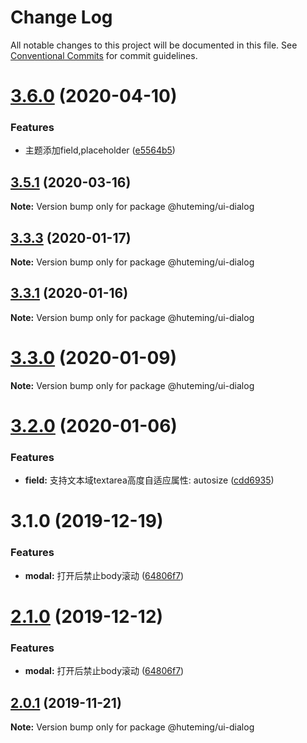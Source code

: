 # Change Log

All notable changes to this project will be documented in this file.
See [Conventional Commits](https://conventionalcommits.org) for commit guidelines.

# [3.6.0](https://github.com/huteming/huteming-ui/compare/v3.5.1...v3.6.0) (2020-04-10)


### Features

* 主题添加field,placeholder ([e5564b5](https://github.com/huteming/huteming-ui/commit/e5564b5544d48f9cb7b132b6cf5c54553a19c6a5))





## [3.5.1](https://github.com/huteming/huteming-ui/compare/v3.5.0...v3.5.1) (2020-03-16)

**Note:** Version bump only for package @huteming/ui-dialog





## [3.3.3](https://github.com/huteming/huteming-ui/compare/v3.3.2...v3.3.3) (2020-01-17)

**Note:** Version bump only for package @huteming/ui-dialog





## [3.3.1](https://github.com/huteming/huteming-ui/compare/v3.3.0...v3.3.1) (2020-01-16)

**Note:** Version bump only for package @huteming/ui-dialog





# [3.3.0](https://github.com/huteming/huteming-ui/compare/v3.2.0...v3.3.0) (2020-01-09)

**Note:** Version bump only for package @huteming/ui-dialog





# [3.2.0](https://github.com/huteming/huteming-ui/compare/v3.1.0...v3.2.0) (2020-01-06)


### Features

* **field:** 支持文本域textarea高度自适应属性: autosize ([cdd6935](https://github.com/huteming/huteming-ui/commit/cdd6935bf8dc044f5851c4a79508f633feeb711a))





# 3.1.0 (2019-12-19)


### Features

* **modal:** 打开后禁止body滚动 ([64806f7](https://github.com/huteming/huteming-ui/commit/64806f789e060ce1c53309a28b5a35f06d511f8a))





# [2.1.0](https://github.com/huteming/huteming-ui/compare/@huteming/ui-dialog@2.0.1...@huteming/ui-dialog@2.1.0) (2019-12-12)


### Features

* **modal:** 打开后禁止body滚动 ([64806f7](https://github.com/huteming/huteming-ui/commit/64806f789e060ce1c53309a28b5a35f06d511f8a))





## [2.0.1](https://github.com/huteming/huteming-ui/compare/@huteming/ui-dialog@2.0.0...@huteming/ui-dialog@2.0.1) (2019-11-21)

**Note:** Version bump only for package @huteming/ui-dialog

